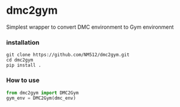 # dmc2gym
Simplest wrapper to convert DMC environment to Gym environment

### installation

```
git clone https://github.com/NM512/dmc2gym.git
cd dmc2gym
pip install .
```

### How to use

```python
from dmc2gym import DMC2Gym
gym_env = DMC2Gym(dmc_env)
```
